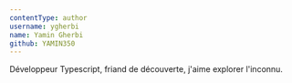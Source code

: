 ```yaml
---
contentType: author
username: ygherbi
name: Yamin Gherbi
github: YAMIN350
---
```


Développeur Typescript, friand de découverte, j'aime explorer l'inconnu.
